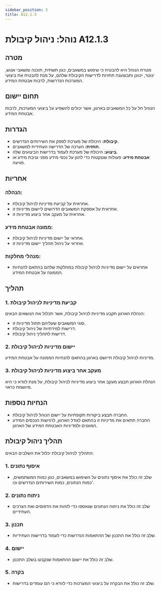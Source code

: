 ```yaml
---
sidebar_position: 3
title: A12.1.3
---
```


# נוהל: ניהול קיבולת A12.1.3

## מטרה
מטרת הנוהל היא להבטיח כי שימוש במשאבים, כגון תשתית, תוכנה ומשאבי אנוש, ינוטר, יכוונן ותבוצענה תחזיות לדרישות הקיבולת שלהם, על מנת להבטיח את ביצועי המערכות הנדרשות, לרבות אבטחת המידע.

## תחום יישום
הנוהל חל על כל המשאבים בארגון, אשר יכולים להשפיע על ביצועי המערכות, לרבות אבטחת המידע.

## הגדרות
- **קיבולת:** היכולת של מערכת לספק את השירותים הנדרשים.
- **תחזית:** הערכה של הדרישה העתידית למשאבים.
- **ביצוע:** היכולת של מערכת לעמוד בדרישות הביצועים שלה.
- **אבטחת מידע:** פעולות שננקטות כדי להגן על נכסי מידע מפני גניבת מידע או פגיעה.

## אחריות
### הנהלה:
- אחראית על קביעת מדיניות לניהול קיבולת.
- אחראית על אספקת המשאבים הדרושים ליישום מדיניות זו.
- אחראית על מעקב אחר ביצוע מדיניות זו.

### ממונה אבטחת מידע:
- אחראי על יישום מדיניות לניהול קיבולת.
- אחראי על ניהול תהליך יישום מדיניות זו.

### מנהלי מחלקות:
- אחראים על יישום מדיניות לניהול קיבולת במחלקות שלהם בהתאם להנחיות הממונה על אבטחת המידע.

## תהליך
### 1. קביעת מדיניות לניהול קיבולת
הנהלת הארגון תקבע מדיניות לניהול קיבולת, אשר תכלול את הנושאים הבאים:
- סוגי המשאבים שעליהם תחול מדיניות זו.
- דרישות למידתיות של ניהול קיבולת.
- דרישות לתהליך ניהול קיבולת.

### 2. יישום מדיניות לניהול קיבולת
מדיניות לניהול קיבולת תייושם בארגון בהתאם להנחיות הממונה על אבטחת המידע.

### 3. מעקב אחר ביצוע מדיניות לניהול קיבולת
הנהלת הארגון תבצע מעקב אחר ביצוע מדיניות לניהול קיבולת, על מנת לוודא כי היא מיושמת כראוי.

## הנחיות נוספות
- החברה תבצע ביקורות תקופתיות על יישום הנוהל לניהול קיבולת.
- החברה תתאים את מדיניות זו בהתאם לגודל הארגון, לרגישות הנכסים המידע המוגנים ולמדיניות האבטחת המידע של הארגון.

## תהליך ניהול קיבולת
התהליך לניהול קיבולת יכלול את השלבים הבאים:

### 1. איסוף נתונים
- שלב זה כולל את איסוף נתונים על השימוש במשאבים, כגון כמות המשתמשים, כמות הנתונים, כמות השירותים הנדרשים וכו'.

### 2. ניתוח נתונים
- שלב זה כולל את ניתוח הנתונים שנאספו כדי לזהות את הדפוסים ואת הצרכים העתידיים.

### 3. תכנון
- שלב זה כולל את התכנון של ההתאמות הנדרשות כדי לעמוד בדרישות העתידיות.

### 4. יישום
- שלב זה כולל את יישום ההתאמות שנקבעו בשלב התכנון.

### 5. בקרה
- שלב זה כולל את הבקרה על ביצועי המערכות כדי לוודא כי הם עומדים בדרישות.